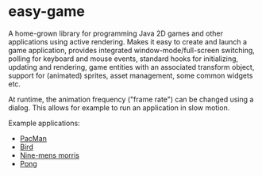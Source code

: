 # easy-game

A home-grown library for programming Java 2D games and other applications using active rendering. Makes it easy to create and launch a game application, provides integrated window-mode/full-screen switching, polling for keyboard and mouse events, standard hooks for initializing, updating and rendering, game entities with an associated transform object, support for (animated) sprites, asset management, some common widgets etc.

At runtime, the animation frequency ("frame rate") can be changed using a dialog. This allows for example to run an application in slow motion.

Example applications:
- [PacMan](https://github.com/armin-reichert/pacman)
- [Bird](https://github.com/armin-reichert/birdy)
- [Nine-mens morris](https://github.com/armin-reichert/nine-mens-morris)
- [Pong](https://github.com/armin-reichert/pong)
